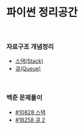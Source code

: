 # 파이썬 정리공간


&nbsp; 


### 자료구조 개념정리
- [스택(Stack)](https://velog.io/@gerorbit/%EC%9E%90%EB%A3%8C%EA%B5%AC%EC%A1%B0-%ED%8C%8C%EC%9D%B4%EC%8D%AC-%EC%8A%A4%ED%83%9DStack)
- [큐(Queue)](https://velog.io/@gerorbit/%EC%9E%90%EB%A3%8C%EA%B5%AC%EC%A1%B0-%ED%8C%8C%EC%9D%B4%EC%8D%AC-%ED%81%90Queue)

&nbsp; 


### 백준 문제풀이
- [#10828 스택](https://velog.io/@gerorbit/%EC%9E%90%EB%A3%8C%EA%B5%AC%EC%A1%B0-%ED%8C%8C%EC%9D%B4%EC%8D%AC-%EC%8A%A4%ED%83%9DStack)
- [#18258 큐 2](https://velog.io/@gerorbit/%EB%B0%B1%EC%A4%80-18258%EB%B2%88-%ED%81%90-2%ED%8C%8C%EC%9D%B4%EC%8D%AC-%ED%95%B4%EC%84%A4)


&nbsp; 

